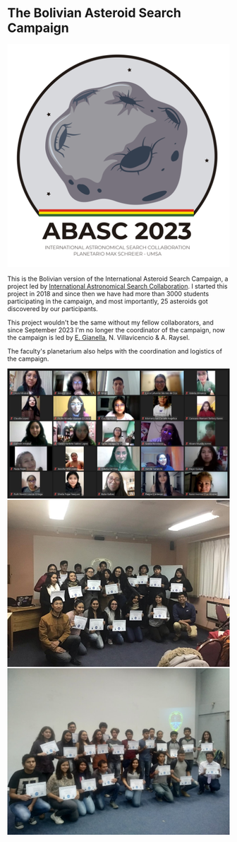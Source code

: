 # The Bolivian Asteroid Search Campaign

<img src="images/logo_parafondoClaro.png?raw=true"/>

This is the Bolivian version of the International Asteroid Search Campaign, a project led by <a href="https://iasc.cosmosearch.org">International Astronomical Search Collaboration</a>. I started this project in 2018 and since then we have had more than 3000 students participating in the campaign, and most importantly, 25 asteroids got discovered by our participants.

This project wouldn't be the same without my fellow collaborators, and since September 2023 I'm no longer the coordinator of the campaign, now the campaign is led by <a href="mailto:egianella@fcpn.edu.bo">E. Gianella</a>, N. Villavicencio & A. Raysel.

The faculty's planetarium also helps with the coordination and logistics of the campaign.

<img src="images/participantes_2022_2.jpg?raw=true"/>
<img src="images/participantes_LP.jpg?raw=true"/>
<img src="images/participantes_cocha.jpg?raw=true"/>
